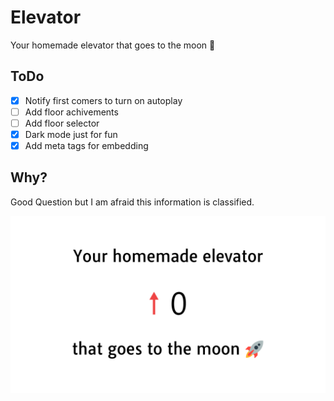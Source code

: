 # Elevator

Your homemade elevator that goes to the moon 🚀

## ToDo

-   [x] Notify first comers to turn on autoplay
-   [ ] Add floor achivements
-   [ ] Add floor selector
-   [x] Dark mode just for fun
-   [x] Add meta tags for embedding

## Why?

Good Question but I am afraid this information is classified.

![banner](banner.png)

